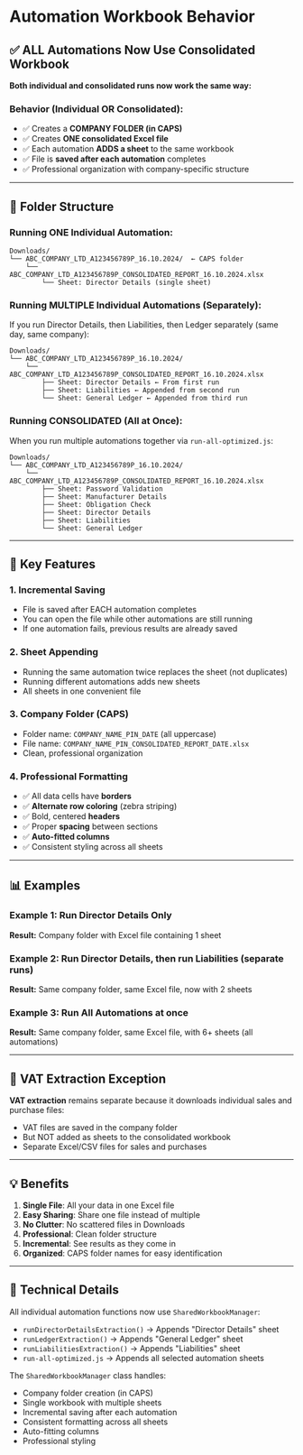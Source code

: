 # Automation Workbook Behavior

## ✅ ALL Automations Now Use Consolidated Workbook

**Both individual and consolidated runs now work the same way:**

### Behavior (Individual OR Consolidated):
- ✅ Creates a **COMPANY FOLDER (in CAPS)**
- ✅ Creates **ONE consolidated Excel file** 
- ✅ Each automation **ADDS a sheet** to the same workbook
- ✅ File is **saved after each automation** completes
- ✅ Professional organization with company-specific structure

---

## 📁 Folder Structure

### Running ONE Individual Automation:
```
Downloads/
└── ABC_COMPANY_LTD_A123456789P_16.10.2024/  ← CAPS folder
    └── ABC_COMPANY_LTD_A123456789P_CONSOLIDATED_REPORT_16.10.2024.xlsx
        └── Sheet: Director Details (single sheet)
```

### Running MULTIPLE Individual Automations (Separately):
If you run Director Details, then Liabilities, then Ledger separately (same day, same company):
```
Downloads/
└── ABC_COMPANY_LTD_A123456789P_16.10.2024/
    └── ABC_COMPANY_LTD_A123456789P_CONSOLIDATED_REPORT_16.10.2024.xlsx
        ├── Sheet: Director Details ← From first run
        ├── Sheet: Liabilities ← Appended from second run
        └── Sheet: General Ledger ← Appended from third run
```

### Running CONSOLIDATED (All at Once):
When you run multiple automations together via `run-all-optimized.js`:
```
Downloads/
└── ABC_COMPANY_LTD_A123456789P_16.10.2024/
    └── ABC_COMPANY_LTD_A123456789P_CONSOLIDATED_REPORT_16.10.2024.xlsx
        ├── Sheet: Password Validation
        ├── Sheet: Manufacturer Details
        ├── Sheet: Obligation Check
        ├── Sheet: Director Details
        ├── Sheet: Liabilities
        └── Sheet: General Ledger
```

---

## 🎯 Key Features

### 1. **Incremental Saving**
- File is saved after EACH automation completes
- You can open the file while other automations are still running
- If one automation fails, previous results are already saved

### 2. **Sheet Appending**
- Running the same automation twice replaces the sheet (not duplicates)
- Running different automations adds new sheets
- All sheets in one convenient file

### 3. **Company Folder (CAPS)**
- Folder name: `COMPANY_NAME_PIN_DATE` (all uppercase)
- File name: `COMPANY_NAME_PIN_CONSOLIDATED_REPORT_DATE.xlsx`
- Clean, professional organization

### 4. **Professional Formatting**
- ✅ All data cells have **borders**
- ✅ **Alternate row coloring** (zebra striping)
- ✅ Bold, centered **headers**
- ✅ Proper **spacing** between sections
- ✅ **Auto-fitted columns**
- ✅ Consistent styling across all sheets

---

## 📊 Examples

### Example 1: Run Director Details Only
**Result:** Company folder with Excel file containing 1 sheet

### Example 2: Run Director Details, then run Liabilities (separate runs)
**Result:** Same company folder, same Excel file, now with 2 sheets

### Example 3: Run All Automations at once
**Result:** Same company folder, same Excel file, with 6+ sheets (all automations)

---

## 🚫 VAT Extraction Exception

**VAT extraction** remains separate because it downloads individual sales and purchase files:
- VAT files are saved in the company folder
- But NOT added as sheets to the consolidated workbook
- Separate Excel/CSV files for sales and purchases

---

## 💡 Benefits

1. **Single File**: All your data in one Excel file
2. **Easy Sharing**: Share one file instead of multiple
3. **No Clutter**: No scattered files in Downloads
4. **Professional**: Clean folder structure
5. **Incremental**: See results as they come in
6. **Organized**: CAPS folder names for easy identification

---

## 🔧 Technical Details

All individual automation functions now use `SharedWorkbookManager`:
- `runDirectorDetailsExtraction()` → Appends "Director Details" sheet
- `runLedgerExtraction()` → Appends "General Ledger" sheet
- `runLiabilitiesExtraction()` → Appends "Liabilities" sheet
- `run-all-optimized.js` → Appends all selected automation sheets

The `SharedWorkbookManager` class handles:
- Company folder creation (in CAPS)
- Single workbook with multiple sheets
- Incremental saving after each automation
- Consistent formatting across all sheets
- Auto-fitting columns
- Professional styling
